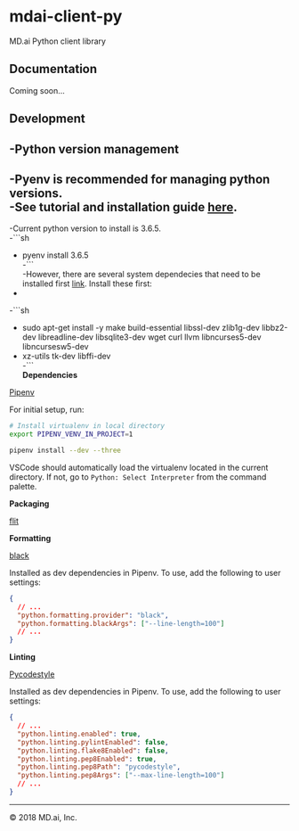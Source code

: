# mdai-client-py

MD.ai Python client library

## Documentation

Coming soon...

## Development

-**Python version management** 
-	
-Pyenv is recommended for managing python versions. 	
-See tutorial and installation guide [here](https://amaral.northwestern.edu/resources/guides/pyenv-tutorial). 	
-	
-Current python version to install is 3.6.5. 	
-```sh	
-  pyenv install 3.6.5	
-```	
-However, there are several system dependecies that need to be installed first [link](https://github.com/pyenv/pyenv/wiki/common-build-problems). Install these first: 	
-	
-```sh 	
-  sudo apt-get install -y make build-essential libssl-dev zlib1g-dev libbz2-dev libreadline-dev libsqlite3-dev wget curl llvm libncurses5-dev libncursesw5-dev 	
-  xz-utils tk-dev libffi-dev	
-``` 	
**Dependencies**

[Pipenv](https://docs.pipenv.org)

For initial setup, run:

```sh
# Install virtualenv in local directory
export PIPENV_VENV_IN_PROJECT=1

pipenv install --dev --three
```

VSCode should automatically load the virtualenv located in the current directory. If not, go to `Python: Select Interpreter` from the command palette.

**Packaging**

[flit](https://flit.readthedocs.io/en/latest/)

**Formatting**

[black](https://github.com/ambv/black)

Installed as dev dependencies in Pipenv. To use, add the following to user settings:

```json
{
  // ...
  "python.formatting.provider": "black",
  "python.formatting.blackArgs": ["--line-length=100"]
  // ...
}
```

**Linting**

[Pycodestyle](http://pycodestyle.pycqa.org/en/latest/)

Installed as dev dependencies in Pipenv. To use, add the following to user settings:

```json
{
  // ...
  "python.linting.enabled": true,
  "python.linting.pylintEnabled": false,
  "python.linting.flake8Enabled": false,
  "python.linting.pep8Enabled": true,
  "python.linting.pep8Path": "pycodestyle",
  "python.linting.pep8Args": ["--max-line-length=100"]
  // ...
}
```

---

&copy; 2018 MD.ai, Inc.
